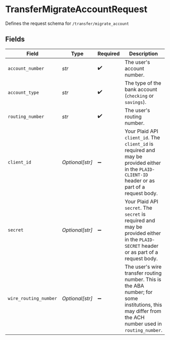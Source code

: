 # TransferMigrateAccountRequest

Defines the request schema for `/transfer/migrate_account`


## Fields

| Field                                                                                                                                                 | Type                                                                                                                                                  | Required                                                                                                                                              | Description                                                                                                                                           |
| ----------------------------------------------------------------------------------------------------------------------------------------------------- | ----------------------------------------------------------------------------------------------------------------------------------------------------- | ----------------------------------------------------------------------------------------------------------------------------------------------------- | ----------------------------------------------------------------------------------------------------------------------------------------------------- |
| `account_number`                                                                                                                                      | *str*                                                                                                                                                 | :heavy_check_mark:                                                                                                                                    | The user's account number.                                                                                                                            |
| `account_type`                                                                                                                                        | *str*                                                                                                                                                 | :heavy_check_mark:                                                                                                                                    | The type of the bank account (`checking` or `savings`).                                                                                               |
| `routing_number`                                                                                                                                      | *str*                                                                                                                                                 | :heavy_check_mark:                                                                                                                                    | The user's routing number.                                                                                                                            |
| `client_id`                                                                                                                                           | *Optional[str]*                                                                                                                                       | :heavy_minus_sign:                                                                                                                                    | Your Plaid API `client_id`. The `client_id` is required and may be provided either in the `PLAID-CLIENT-ID` header or as part of a request body.      |
| `secret`                                                                                                                                              | *Optional[str]*                                                                                                                                       | :heavy_minus_sign:                                                                                                                                    | Your Plaid API `secret`. The `secret` is required and may be provided either in the `PLAID-SECRET` header or as part of a request body.               |
| `wire_routing_number`                                                                                                                                 | *Optional[str]*                                                                                                                                       | :heavy_minus_sign:                                                                                                                                    | The user's wire transfer routing number. This is the ABA number; for some institutions, this may differ from the ACH number used in `routing_number`. |